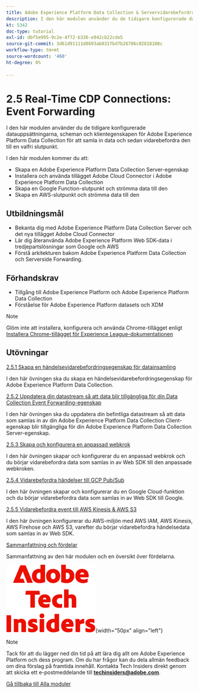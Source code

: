 ```yaml
---
title: Adobe Experience Platform Data Collection & Servervidarebefordran i realtid
description: I den här modulen använder du de tidigare konfigurerade datauppsättningarna, scheman och Adobe Experience Platform Data Collection Server-egenskapen för att samla in data och sedan vidarebefordrar du den till en valfri slutpunkt.
kt: 5342
doc-type: tutorial
exl-id: dbf5e995-9c2e-4f72-b336-e942cb22cde5
source-git-commit: 3d61d91111d8693ab031fbd7b26706c02818108c
workflow-type: tm+mt
source-wordcount: '460'
ht-degree: 0%

---
```


# 2.5 Real-Time CDP Connections: Event Forwarding

I den här modulen använder du de tidigare konfigurerade datauppsättningarna, scheman och klientegenskapen för Adobe Experience Platform Data Collection för att samla in data och sedan vidarebefordra den till en valfri slutpunkt.

I den här modulen kommer du att:

- Skapa en Adobe Experience Platform Data Collection Server-egenskap
- Installera och använda tillägget Adobe Cloud Connector i Adobe Experience Platform Data Collection
- Skapa en Google Function-slutpunkt och strömma data till den
- Skapa en AWS-slutpunkt och strömma data till den

## Utbildningsmål

- Bekanta dig med Adobe Experience Platform Data Collection Server och det nya tillägget Adobe Cloud Connector
- Lär dig återanvända Adobe Experience Platform Web SDK-data i tredjepartslösningar som Google och AWS
- Förstå arkitekturen bakom Adobe Experience Platform Data Collection och Serverside Forwarding.

## Förhandskrav

- Tillgång till Adobe Experience Platform och Adobe Experience Platform Data Collection
- Förståelse för Adobe Experience Platform datasets och XDM

>[!NOTE]
>
>Glöm inte att installera, konfigurera och använda Chrome-tillägget enligt [Installera Chrome-tillägget för Experience League-dokumentationen](../../../getting-started/gettingstarted/ex1.md)

## Utövningar

[2.5.1 Skapa en händelsevidarebefordringsegenskap för datainsamling](./ex1.md)

I den här övningen ska du skapa en händelsevidarebefordringsegenskap för Adobe Experience Platform Data Collection.

[2.5.2 Uppdatera din datastream så att data blir tillgängliga för din Data Collection Event Forwarding-egenskap](./ex2.md)

I den här övningen ska du uppdatera din befintliga datastream så att data som samlas in av din Adobe Experience Platform Data Collection Client-egenskap blir tillgängliga för din Adobe Experience Platform Data Collection Server-egenskap.

[2.5.3 Skapa och konfigurera en anpassad webkrok](./ex3.md)

I den här övningen skapar och konfigurerar du en anpassad webkrok och du börjar vidarebefordra data som samlas in av Web SDK till den anpassade webkroken.

[2.5.4 Vidarebefordra händelser till GCP Pub/Sub](./ex4.md)

I den här övningen skapar och konfigurerar du en Google Cloud-funktion och du börjar vidarebefordra data som samlas in av Web SDK till Google.

[2.5.5 Vidarebefordra event till AWS Kinesis &amp; AWS S3](./ex5.md)

I den här övningen konfigurerar du AWS-miljön med AWS IAM, AWS Kinesis, AWS Firehose och AWS S3, varefter du börjar vidarebefordra händelsedata som samlas in av Web SDK.

[Sammanfattning och fördelar](./summary.md)

Sammanfattning av den här modulen och en översikt över fördelarna.

![Tech Insiders](./../../../../assets/images/techinsiders.png){width="50px" align="left"}

>[!NOTE]
>
>Tack för att du lägger ned din tid på att lära dig allt om Adobe Experience Platform och dess program. Om du har frågor kan du dela allmän feedback om dina förslag på framtida innehåll. Kontakta Tech Insiders direkt genom att skicka ett e-postmeddelande till **techinsiders@adobe.com**.

[Gå tillbaka till Alla moduler](./../../../../overview.md)
